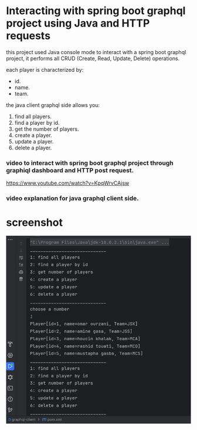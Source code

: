 # Interacting with spring boot graphql project using Java and HTTP requests
this project used Java console mode to interact with a spring boot graphql project, it performs all CRUD (Create, Read, Update, Delete) operations.

each player is characterized by:
- id.
- name.
- team.

the java client graphql side allows you:

1. find all players.
2. find a player by id.
3. get the number of players.
4. create a player.
5. update a player.
6. delete a player.

### video to interact with spring boot graphql project through graphiql dashboard and HTTP post request.
https://www.youtube.com/watch?v=KpqWrvCAjsw

### video explanation for java graphql client side. 

# screenshot

![](graphql_client.JPG)
